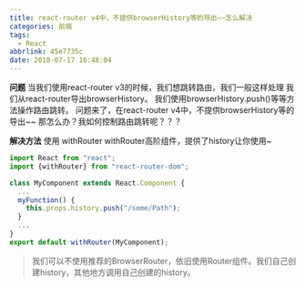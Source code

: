 ```yaml
---
title: react-router v4中，不提供browserHistory等的导出~~怎么解决
categories: 前端
tags:
  - React
abbrlink: 45e7735c
date: 2018-07-17 16:48:04
---
```


**问题**
当我们使用react-router v3的时候，我们想跳转路由，我们一般这样处理
我们从react-router导出browserHistory。 
我们使用browserHistory.push()等等方法操作路由跳转。 
问题来了，在react-router v4中，不提供browserHistory等的导出~~
那怎么办？我如何控制路由跳转呢？？？

**解决方法**
使用 withRouter
withRouter高阶组件，提供了history让你使用~

```jsx
import React from "react";
import {withRouter} from "react-router-dom";

class MyComponent extends React.Component {
  ...
  myFunction() {
    this.props.history.push("/some/Path");
  }
  ...
}
export default withRouter(MyComponent);
```



> 我们可以不使用推荐的BrowserRouter，依旧使用Router组件。我们自己创建history，其他地方调用自己创建的history。
